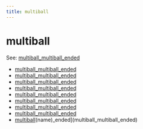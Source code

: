 ```yaml
---
title: multiball
---
```


# multiball


See: [multiball_multiball_ended](../config/multiballs.md)

* [multiball_multiball_ended](multiball_multiball_started.md)
* [multiball_multiball_ended](ball_save_multiball_timer_start.md)
* [multiball_multiball_ended](multiball_multiball_hurry_up.md)
* [multiball_multiball_ended](multiball_multiball_grace_period.md)
* [multiball_multiball_ended](multiball_multiball_shoot_again.md)
* [multiball_multiball_ended](multiball_multiball_lost_ball.md)
* [multiball_multiball_ended](multiball_multiball_shoot_again_ended.md)
* [multiball_multiball_ended](ball_save_multiball_add_a_ball_timer_start.md)
* [multiball](../index.md)(name)_ended](multiball_multiball_ended)
